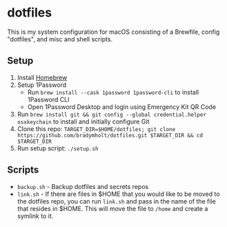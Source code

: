 # dotfiles

This is my system configuration for macOS consisting of a Brewfile, config "dotfiles", and misc and shell scripts.

## Setup

1. Install [Homebrew](https://docs.brew.sh/Installation)
1. Setup 1Password
    - Run `brew install --cask 1password 1password-cli` to install 1Password CLI
    - Open 1Password Desktop and login using Emergency Kit QR Code    
1. Run `brew install git && git config --global credential.helper osxkeychain` to install and initially configure Git
1. Clone this repo: `TARGET_DIR=$HOME/dotfiles; git clone https://github.com/bradymholt/dotfiles.git $TARGET_DIR && cd $TARGET_DIR`
1. Run setup script: `./setup.sh`
## Scripts

- `backup.sh` - Backup dotfiles and secrets repos
- `link.sh` -  If there are files in $HOME that you would like to be moved to the dotfiles repo, you can run `link.sh` and pass in the name of the file that resides in $HOME.  This will move the file to `/home` and create a symlink to it.


